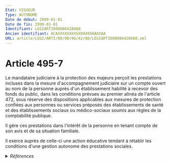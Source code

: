 ```yaml
---
État: VIGUEUR
Type: AUTONOME
Date de début: 2009-01-01
Date de fin: 2999-01-01
Identifiant: LEGIARTI000006428068
Ancien identifiant: ACAXXXXXXXX5X00495HAXXAA
URL: article/LEGI/ARTI/00/00/06/42/80/LEGIARTI000006428068.xml
---
```


<h1>Article 495-7</h1>

Le mandataire judiciaire à la protection des majeurs perçoit les prestations
incluses dans la mesure d'accompagnement judiciaire sur un compte ouvert au nom
de la personne auprès d'un établissement habilité à recevoir des fonds du
public, dans les conditions prévues au premier alinéa de l'article 472, sous
réserve des dispositions applicables aux mesures de protection confiées aux
personnes ou services préposés des établissements de santé et des établissements
sociaux ou médico-sociaux soumis aux règles de la comptabilité publique.<br />

Il gère ces prestations dans l'intérêt de la personne en tenant compte de son
avis et de sa situation familiale.<br />

Il exerce auprès de celle-ci une action éducative tendant à rétablir les
conditions d'une gestion autonome des prestations sociales.


<details>
  <summary><em>Références</em></summary>

  <h2>Articles faisant référence à l'article</h2>
  
  <ul>
    <li>
      <a href="https://legal.tricoteuses.fr//redirection/LEGIARTI000037362268?vers=git&vers=legifrance">Code de l'action sociale et des familles - article R472-8 AUTONOME VIGUEUR, en vigueur depuis le 2018-09-01</a> CITATION source
    </li>
    <li>
      <a href="https://legal.tricoteuses.fr//redirection/LEGIARTI000006428062?vers=git&vers=legifrance">Code civil - article 495-3 AUTONOME VIGUEUR, en vigueur depuis le 2009-01-01</a> CITATION source
    </li>
    <li>
      <a href="https://legal.tricoteuses.fr//redirection/LEGIARTI000006427804?vers=git&vers=legifrance">Code civil - article 472 AUTONOME MODIFIE, en vigueur du 1965-06-15 au 2009-01-01</a> CITATION cible
    </li>
    <li>
      <a href="https://legal.tricoteuses.fr//redirection/LEGIARTI000037362244?vers=git&vers=legifrance">Code de l'action sociale et des familles - article R471-5-1 AUTONOME VIGUEUR, en vigueur depuis le 2018-09-01</a> CITATION source
    </li>
    <li>
      <a href="https://legal.tricoteuses.fr//redirection/LEGIARTI000006284898?vers=git&vers=legifrance">LOI n° 2007-308 du 5 mars 2007 portant réforme de la protection juridique des majeurs - article 7 ENTIEREMENT_MODIF</a> CREATION cible
    </li>
    <li>
      <a href="https://legal.tricoteuses.fr//redirection/LEGIARTI000031797860?vers=git&vers=legifrance">Code de l'action sociale et des familles - article R472-8 AUTONOME MODIFIE, en vigueur du 2016-01-01 au 2018-09-01</a> CITATION source
    </li>
    <li>
      <a href="https://legal.tricoteuses.fr//redirection/LEGIARTI000024439063?vers=git&vers=legifrance">Code de l'action sociale et des familles - article R472-8 AUTONOME MODIFIE, en vigueur du 2011-08-05 au 2016-01-01</a> CITATION source
    </li>
    <li>
      <a href="https://legal.tricoteuses.fr//redirection/LEGIARTI000006427805?vers=git&vers=legifrance">Code civil - article 472 AUTONOME VIGUEUR, en vigueur depuis le 2009-01-01</a> CITATION cible
    </li>
    <li>
      <a href="https://legal.tricoteuses.fr//redirection/LEGIARTI000006428070?vers=git&vers=legifrance">Code civil - article 495-9 AUTONOME VIGUEUR, en vigueur depuis le 2009-01-01</a> CITATION source
    </li>
  </ul>
  
  <h2>Références faites par l'article</h2>
  
  <ul>
    <li>
      2007-03-05 CREATION source <a href="https://legal.tricoteuses.fr//redirection/LEGIARTI000006284898?vers=git&vers=legifrance">LOI n° 2007-308 du 5 mars 2007 portant réforme de la protection juridique des majeurs - article 7 ENTIEREMENT_MODIF</a>
    </li>
    <li>
      2999-01-01 CITATION source <a href="https://legal.tricoteuses.fr//redirection/LEGIARTI000006427804?vers=git&vers=legifrance">Code civil - article 472 AUTONOME MODIFIE, en vigueur du 1965-06-15 au 2009-01-01</a>
    </li>
    <li>
      2999-01-01 CITATION cible <a href="https://legal.tricoteuses.fr//redirection/LEGIARTI000006428062?vers=git&vers=legifrance">Code civil - article 495-3 AUTONOME VIGUEUR, en vigueur depuis le 2009-01-01</a>
    </li>
    <li>
      2999-01-01 CITATION cible <a href="https://legal.tricoteuses.fr//redirection/LEGIARTI000006428070?vers=git&vers=legifrance">Code civil - article 495-9 AUTONOME VIGUEUR, en vigueur depuis le 2009-01-01</a>
    </li>
    <li>
      2999-01-01 CITATION cible <a href="https://legal.tricoteuses.fr//redirection/LEGIARTI000037362244?vers=git&vers=legifrance">Code de l'action sociale et des familles - article R471-5-1 AUTONOME VIGUEUR, en vigueur depuis le 2018-09-01</a>
    </li>
    <li>
      2999-01-01 CITATION cible <a href="https://legal.tricoteuses.fr//redirection/LEGIARTI000037362268?vers=git&vers=legifrance">Code de l'action sociale et des familles - article R472-8 AUTONOME VIGUEUR, en vigueur depuis le 2018-09-01</a>
    </li>
    <li>
      CODIFICATION source Loi 1803-03-14
    </li>
  </ul>
</details>
